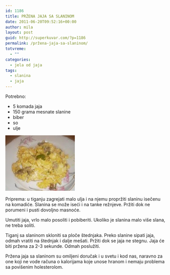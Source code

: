 ```yaml
---
id: 1186
title: PRŽENA JAJA SA SLANINOM
date: 2011-06-20T09:52:16+00:00
author: mila
layout: post
guid: http://superkuvar.com/?p=1186
permalink: /pržena-jaja-sa-slaninom/
totvreme:
  - ""
categories:
  - jela od jaja
tags:
  - slanina
  - jaja
---
```

Potrebno:

  * 5 komada jaja
  * 150 grama mesnate slanine
  * biber
  * so
  * ulje

<img class="alignnone size-full wp-image-1187" title="przenajaja" src="/wp-content/uploads/2011/06/przenajaja1-e1308563523984.jpg" alt="" width="217" height="173" /> 

Priprema: u tiganju zagrejati malo ulja i na njemu propržiti slaninu isečenu na komadiće. Slanina se može iseći i na tanke režnjeve. Pržiti dok ne porumeni i pusti dovoljno masnoće.

Umutiti jaja, vrlo malo posoliti i pobiberiti. Ukoliko je slanina malo više slana, ne treba soliti.

Tiganj sa slaninom skloniti sa ploče štednjaka. Preko slanine sipati jaja, odmah vratiti na štednjak i dalje mešati. Pržiti dok se jaja ne stegnu. Jaja će biti pržena za 2-3 sekunde. Odmah poslužiti.

Pržena jaja sa slaninom su omiljeni doručak i u svetu i kod nas, naravno za one koji ne vode računa o kalorijama koje unose hranom i nemaju problema sa povišenim holesterolom.